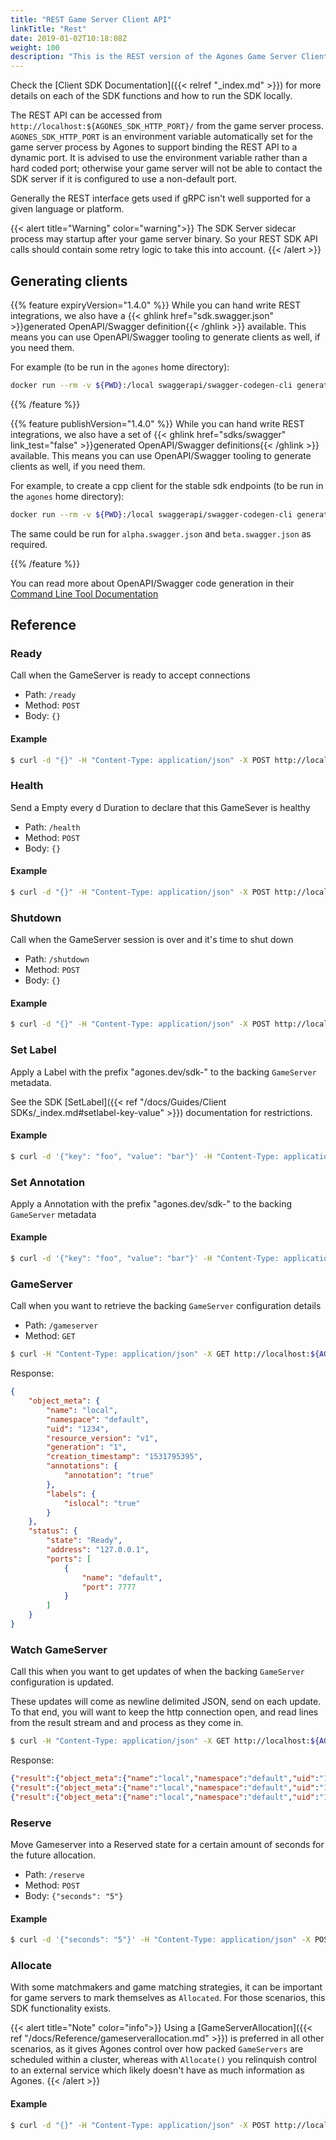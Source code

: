 ```yaml
---
title: "REST Game Server Client API"
linkTitle: "Rest"
date: 2019-01-02T10:18:08Z
weight: 100
description: "This is the REST version of the Agones Game Server Client SDK. "
---
```


Check the [Client SDK Documentation]({{< relref "_index.md" >}}) for more details on each of the SDK functions and how to run the SDK locally.

The REST API can be accessed from `http://localhost:${AGONES_SDK_HTTP_PORT}/` from the game server process.
`AGONES_SDK_HTTP_PORT` is an environment variable automatically set for the game server process by Agones to
support binding the REST API to a dynamic port. It is advised to use the environment variable rather than a
hard coded port; otherwise your game server will not be able to contact the SDK server if it is configured to
use a non-default port.

Generally the REST interface gets used if gRPC isn't well supported for a given language or platform.

{{< alert title="Warning" color="warning">}}
The SDK Server sidecar process may startup after your game server binary. So your REST SDK API calls should
contain some retry logic to take this into account. 
{{< /alert >}}

## Generating clients

{{% feature expiryVersion="1.4.0" %}}
While you can hand write REST integrations, we also have
a {{< ghlink href="sdk.swagger.json" >}}generated OpenAPI/Swagger definition{{< /ghlink >}} available. This means you
can use OpenAPI/Swagger tooling to generate clients as well, if you need them.

For example (to be run in the `agones` home directory):
```bash
docker run --rm -v ${PWD}:/local swaggerapi/swagger-codegen-cli generate -i /local/sdk.swagger.json  -l cpprest -o /local/out/cpp
```
{{% /feature %}}

{{% feature publishVersion="1.4.0" %}}
While you can hand write REST integrations, we also have a set
of {{< ghlink href="sdks/swagger" link_test="false" >}}generated OpenAPI/Swagger definitions{{< /ghlink >}} available.
This means you can use OpenAPI/Swagger tooling to generate clients as well, if you need them.

For example, to create a cpp client for the stable sdk endpoints (to be run in the `agones` home directory):
```bash
docker run --rm -v ${PWD}:/local swaggerapi/swagger-codegen-cli generate -i /local/sdk.swagger.json  -l cpprest -o /local/out/cpp
```

The same could be run for `alpha.swagger.json` and `beta.swagger.json` as required.

{{% /feature %}}

You can read more about OpenAPI/Swagger code generation in their [Command Line Tool Documentation](https://swagger.io/docs/open-source-tools/swagger-codegen/)

## Reference 

### Ready

Call when the GameServer is ready to accept connections

- Path: `/ready`
- Method: `POST`
- Body: `{}`

#### Example

```bash
$ curl -d "{}" -H "Content-Type: application/json" -X POST http://localhost:${AGONES_SDK_HTTP_PORT}/ready
```

### Health
Send a Empty every d Duration to declare that this GameSever is healthy

- Path: `/health`
- Method: `POST`
- Body: `{}`

#### Example

```bash
$ curl -d "{}" -H "Content-Type: application/json" -X POST http://localhost:${AGONES_SDK_HTTP_PORT}/health
```

### Shutdown

Call when the GameServer session is over and it's time to shut down

- Path: `/shutdown`
- Method: `POST`
- Body: `{}`

#### Example

```bash
$ curl -d "{}" -H "Content-Type: application/json" -X POST http://localhost:${AGONES_SDK_HTTP_PORT}/shutdown
```

### Set Label

Apply a Label with the prefix "agones.dev/sdk-" to the backing `GameServer` metadata. 

See the SDK [SetLabel]({{< ref "/docs/Guides/Client SDKs/_index.md#setlabel-key-value" >}}) documentation for restrictions.

#### Example

```bash
$ curl -d '{"key": "foo", "value": "bar"}' -H "Content-Type: application/json" -X PUT http://localhost:${AGONES_SDK_HTTP_PORT}/metadata/label
```

### Set Annotation

Apply a Annotation with the prefix "agones.dev/sdk-" to the backing `GameServer` metadata

#### Example

```bash
$ curl -d '{"key": "foo", "value": "bar"}' -H "Content-Type: application/json" -X PUT http://localhost:${AGONES_SDK_HTTP_PORT}/metadata/annotation
```

### GameServer

Call when you want to retrieve the backing `GameServer` configuration details

- Path: `/gameserver`
- Method: `GET`

```bash
$ curl -H "Content-Type: application/json" -X GET http://localhost:${AGONES_SDK_HTTP_PORT}/gameserver
```

Response:
```json
{
    "object_meta": {
        "name": "local",
        "namespace": "default",
        "uid": "1234",
        "resource_version": "v1",
        "generation": "1",
        "creation_timestamp": "1531795395",
        "annotations": {
            "annotation": "true"
        },
        "labels": {
            "islocal": "true"
        }
    },
    "status": {
        "state": "Ready",
        "address": "127.0.0.1",
        "ports": [
            {
                "name": "default",
                "port": 7777
            }
        ]
    }
}
```

### Watch GameServer

Call this when you want to get updates of when the backing `GameServer` configuration is updated.

These updates will come as newline delimited JSON, send on each update. To that end, you will
want to keep the http connection open, and read lines from the result stream and and process as they
come in.

```bash
$ curl -H "Content-Type: application/json" -X GET http://localhost:${AGONES_SDK_HTTP_PORT}/watch/gameserver
```

Response:
```json
{"result":{"object_meta":{"name":"local","namespace":"default","uid":"1234","resource_version":"v1","generation":"1","creation_timestamp":"1533766607","annotations":{"annotation":"true"},"labels":{"islocal":"true"}},"status":{"state":"Ready","address":"127.0.0.1","ports":[{"name":"default","port":7777}]}}}
{"result":{"object_meta":{"name":"local","namespace":"default","uid":"1234","resource_version":"v1","generation":"1","creation_timestamp":"1533766607","annotations":{"annotation":"true"},"labels":{"islocal":"true"}},"status":{"state":"Ready","address":"127.0.0.1","ports":[{"name":"default","port":7777}]}}}
{"result":{"object_meta":{"name":"local","namespace":"default","uid":"1234","resource_version":"v1","generation":"1","creation_timestamp":"1533766607","annotations":{"annotation":"true"},"labels":{"islocal":"true"}},"status":{"state":"Ready","address":"127.0.0.1","ports":[{"name":"default","port":7777}]}}}
```

### Reserve

Move Gameserver into a Reserved state for a certain amount of seconds for the future allocation.

- Path: `/reserve`
- Method: `POST`
- Body: `{"seconds": "5"}`

#### Example

```bash
$ curl -d '{"seconds": "5"}' -H "Content-Type: application/json" -X POST http://localhost:${AGONES_SDK_HTTP_PORT}/reserve
```

### Allocate

With some matchmakers and game matching strategies, it can be important for game servers to mark themselves as `Allocated`.
For those scenarios, this SDK functionality exists. 

{{< alert title="Note" color="info">}}
Using a [GameServerAllocation]({{< ref "/docs/Reference/gameserverallocation.md" >}}) is preferred in all other scenarios, 
as it gives Agones control over how packed `GameServers` are scheduled within a cluster, whereas with `Allocate()` you
relinquish control to an external service which likely doesn't have as much information as Agones.
{{< /alert >}}

#### Example

```bash
$ curl -d "{}" -H "Content-Type: application/json" -X POST http://localhost:${AGONES_SDK_HTTP_PORT}/allocate
```
